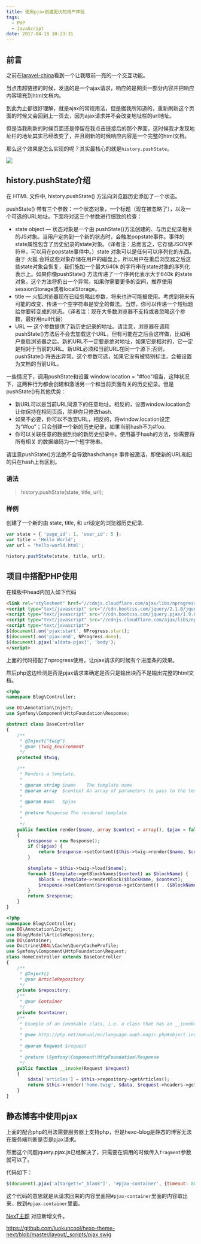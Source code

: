 ```yaml
---
title: 使用pjax创建更优的用户体验
tags:
  - PHP
  - JavaScript
date: 2017-04-18 10:23:31
---
```



## 前言

之前在[laravel-china](http://laravel-china.org)看到一个让我眼前一亮的一个交互功能。

当点击超链接的时候，发送的是一个ajax请求，响应的是网页一部分内容并把响应内容填充到html文档内。

到此为止都很好理解，就是ajax的常规用法，但是据我所知道的，重新刷新这个页面的时候又会回到上一页去，因为ajax请求并不会改变地址栏的url地址。

但是当我刷新的时候页面还是停留在我点击链接后的那个界面，这时候我才发现地址栏的地址其实已经改变了，并且刷新的时候响应内容是一个完整的html文档。

那么这个效果是怎么实现的呢？其实最核心的就是`history.pushState`。

![](/images/20170203125468.gif)

## history.pushState介绍

在 HTML 文件中,  history.pushState() 方法向浏览器历史添加了一个状态。

pushState() 带有三个参数：一个状态对象，一个标题（现在被忽略了），以及一个可选的URL地址。下面将对这三个参数进行细致的检查：

* state object — 状态对象是一个由 pushState()方法创建的、与历史纪录相关的JS对象。当用户定向到一个新的状态时，会触发popstate事件。事件的state属性包含了历史纪录的state对象。（译者注：总而言之，它存储JSON字符串，可以用在popstate事件中。）state 对象可以是任何可以序列化的东西。由于 火狐 会将这些对象存储在用户的磁盘上，所以用户在重启浏览器之后这些state对象会恢复，我们施加一个最大640k 的字符串在state对象的序列化表示上。如果你像pushState() 方法传递了一个序列化表示大于640k 的state对象，这个方法将扔出一个异常。如果你需要更多的空间，推荐使用sessionStorage或者localStorage。
* title — 火狐浏览器现在已经忽略此参数，将来也许可能被使用。考虑到将来有可能的改变，传递一个空字符串是安全的做法。当然，你可以传递一个短标题给你要转变成的状态。（译者注：现在大多数浏览器不支持或者忽略这个参数，最好用null代替）
* URL — 这个参数提供了新历史纪录的地址。请注意，浏览器在调用pushState()方法后不会去加载这个URL，但有可能在之后会这样做，比如用户重启浏览器之后。新的URL不一定要是绝对地址，如果它是相对的，它一定是相对于当前的URL。新URL必须和当前URL在同一个源下;否则，pushState() 将丢出异常。这个参数可选，如果它没有被特别标注，会被设置为文档的当前URL。


一些情况下，调用pushState和设置 window.location = "#foo"相当，这种状况下，这两种行为都会创建和激活另一个和当前页面有关的历史纪录。但是pushState()有其他优势： 

* 新URL可以是当前URL同源下的任意地址。相反的，设置window.location会让你保持在相同页面，除非你只修改hash.
* 如果不必要，你可以不改变URL，相反的，将window.location设定为“#foo”；只会创建一个新的历史纪录，如果当前hash不为#foo.
* 你可以关联任意的数据到你的新历史纪录中。使用基于hash的方法，你需要将所有相关 的数据编码为一个短字符串。

请注意pushState()方法绝不会导致hashchange 事件被激活，即使新的URL和旧的只在hash上有区别。

### 语法
> history.pushState(state, title, url);

### 样例
创建了一个新的由 state, title, 和 url设定的浏览器历史纪录.

```javascript
var state = { 'page_id': 1, 'user_id': 5 };
var title = 'Hello World';
var url = 'hello-world.html';

history.pushState(state, title, url);
```

## 项目中搭配PHP使用

在模板中head内加入如下代码

```html
<link rel="stylesheet" href="//cdnjs.cloudflare.com/ajax/libs/nprogress/0.2.0/nprogress.min.css">
<script type="text/javascript" src="//cdn.bootcss.com/jquery/2.1.0/jquery.js"></script>
<script type="text/javascript" src="//cdn.bootcss.com/jquery.pjax/1.9.6/jquery.pjax.js"></script>
<script type="text/javascript" src="//cdnjs.cloudflare.com/ajax/libs/nprogress/0.2.0/nprogress.min.js"></script>
<script type="text/javascript">
$(document).on('pjax:start', NProgress.start);
$(document).on('pjax:end', NProgress.done);
$(document).pjax('a[data-pjax]', 'body');
</script>
```
上面的代码搭配了nprogress使用，让pjax请求的时候有个进度条的效果。

然后php这边检测是否是pjax请求来确定是否只是输出块而不是输出完整的html文档。

```php
<?php
namespace Blog\Controller;

use DI\Annotation\Inject;
use Symfony\Component\HttpFoundation\Response;

abstract class BaseController
{
    /**
     * @Inject("twig")
     * @var \Twig_Environment
     */
    protected $twig;

    /**
     * Renders a template.
     *
     * @param string $name    The template name
     * @param array  $context An array of parameters to pass to the template
     *
     * @param bool   $pjax
     *
     * @return Response The rendered template
     *
     */
    public function render($name, array $context = array(), $pjax = false)
    {
        $response = new Response();
        if (!$pjax) {
            return $response->setContent($this->twig->render($name, $context));
        }

        $template = $this->twig->load($name);
        foreach ($template->getBlockNames($context) as $blockName) {
            $block = $template->renderBlock($blockName, $context);
            $response->setContent($response->getContent() . ($blockName == 'title' ? "<title>$block</title>" : $block) . PHP_EOL);
        }
        return $response;
    }
}
```

```php
<?php
namespace Blog\Controller;
use DI\Annotation\Inject;
use Blog\Model\ArticleRepository;
use DI\Container;
use Doctrine\DBAL\Cache\QueryCacheProfile;
use Symfony\Component\HttpFoundation\Request;
class HomeController extends BaseController
{
    /**
     * @Inject()
     * @var ArticleRepository
     */
    private $repository;
    /**
     * @var Container
     */
    private $container;
    /**
     * Example of an invokable class, i.e. a class that has an __invoke() method.
     *
     * @see http://php.net/manual/en/language.oop5.magic.php#object.invoke
     *
     * @param Request $request
     *
     * @return \Symfony\Component\HttpFoundation\Response
     */
    public function __invoke(Request $request)
    {
        $data['articles'] = $this->repository->getArticles();
        return $this->render('home.twig', $data, $request->headers->get('X-PJAX'));
    }
}
```

## 静态博客中使用pjax

上面的配合php的用法需要服务器上支持php，但是hexo-blog是静态的博客无法在服务端判断是否是pjax请求。

然而这个问题jquery.pjax.js已经解决了，只需要在调用的时候传入`fragment`参数就可以了。

代码如下：
```javascript
$(document).pjax('a[target!="_blank"]', '#pjax-container', {timeout: 8000, fragment: '#pjax-container'});
```
这个代码的意思就是从请求回来的内容里面把`#pjax-container`里面的内容取出来，放到`#pjax-container`里面。

[NexT主题](https://github.com/iissnan/hexo-theme-next) 对应新增文件。

https://github.com/luokuncool/hexo-theme-next/blob/master/layout/_scripts/pjax.swig